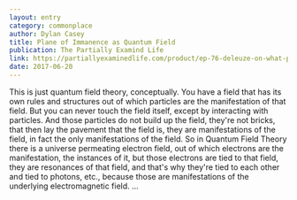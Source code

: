 ```yaml
---
layout: entry
category: commonplace
author: Dylan Casey
title: Plane of Immanence as Quantum Field
publication: The Partially Examind Life
link: https://partiallyexaminedlife.com/product/ep-76-deleuze-on-what-philosophy-is/
date: 2017-06-20
---
```


This is just quantum field theory, conceptually. You have a field that has its own rules and structures out of which particles are the manifestation of that field. But you can never touch the field itself, except by interacting with particles. And those particles do not build up the field, they're not bricks, that then lay the pavement that the field is, they are manifestations of the field, in fact the only manifestations of the field. So in Quantum Field Theory there is a universe permeating electron field, out of which electrons are the manifestation, the instances of it, but those electrons are tied to that field, they are resonances of that field, and that's why they're tied to each other and tied to photons, etc., because those are manifestations of the underlying electromagnetic field. ...


